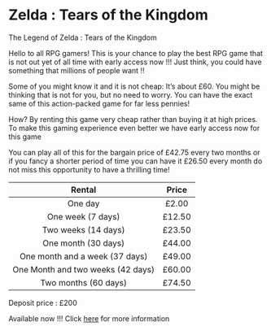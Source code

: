 # Zelda : Tears of the Kingdom
The Legend of Zelda : Tears of the Kingdom

Hello to all RPG gamers! This is your chance to play the best RPG game that is not out yet of all time with early access now !!!
Just think, you could have something that millions of people want !!

Some of you might know it and it is not 
cheap: It’s about £60. You might be thinking that is not for you, but no need to worry.
You can have the exact same of this action-packed game for far less pennies! 

How? By renting this game very cheap rather than buying it at high prices.
To make this gaming experience even better we have early access now for this game

You can play all of this for the bargain price of £42.75 every two months or if you fancy a shorter period of time you can have it £26.50 every month do not miss this opportunity to have a thrilling time!

| Rental                            | Price           |
|:---------------------------------:|:---------------:|
| One day                           | £2.00           |
| One week (7 days)                 | £12.50           |
| Two weeks (14 days)               | £23.50          |
| One month (30 days)               | £44.00          | 
| One month and a week (37 days)    | £49.00          |
| One Month and two weeks (42 days) | £60.00          |
| Two months (60 days)              | £74.50          |

Deposit price : £200

Available now !!! Click [here](Zelda2info.md) for more information
